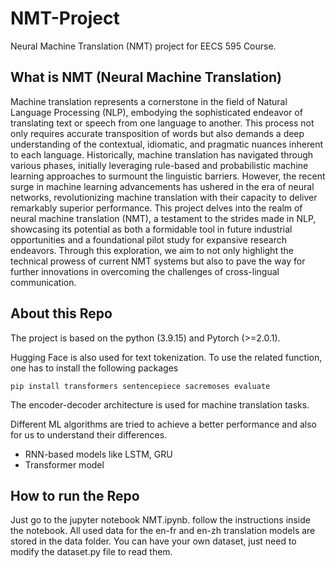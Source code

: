 # NMT-Project
Neural Machine Translation (NMT) project for EECS 595 Course.

## What is NMT (Neural Machine Translation)
Machine translation represents a cornerstone in the field of Natural Language Processing (NLP), embodying the sophisticated endeavor of translating text or speech from one language to another. This process not only requires accurate transposition of words but also demands a deep understanding of the contextual, idiomatic, and pragmatic nuances inherent to each language. Historically, machine translation has navigated through various phases, initially leveraging rule-based and probabilistic machine learning approaches to surmount the linguistic barriers. However, the recent surge in machine learning advancements has ushered in the era of neural networks, revolutionizing machine translation with their capacity to deliver remarkably superior performance. This project delves into the realm of neural machine translation (NMT), a testament to the strides made in NLP, showcasing its potential as both a formidable tool in future industrial opportunities and a foundational pilot study for expansive research endeavors. Through this exploration, we aim to not only highlight the technical prowess of current NMT systems but also to pave the way for further innovations in overcoming the challenges of cross-lingual communication.

## About this Repo
The project is based on the python (3.9.15) and Pytorch (>=2.0.1).

Hugging Face is also used for text tokenization. To use the related function, one has to install the following packages
```
pip install transformers sentencepiece sacremoses evaluate
```
The encoder-decoder architecture is used for machine translation tasks.

Different ML algorithms are tried to achieve a better performance and also for us to understand their differences.
- RNN-based models like LSTM, GRU
- Transformer model

## How to run the Repo
Just go to the jupyter notebook NMT.ipynb. follow the instructions inside the notebook. All used data for the en-fr  and en-zh translation models are stored in the data folder.
You can have your own dataset, just need to modify the dataset.py file to read them.
